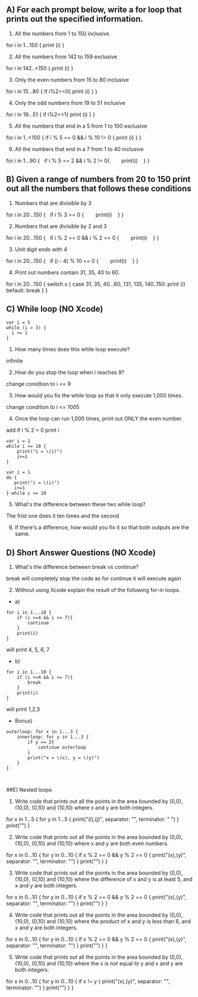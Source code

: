 ## A) For each prompt below, write a for loop that prints out the specified information.

1) All the numbers from 1 to 150 inclusive

for i in 1...150 {
    print (i)
}

2) All the numbers from 142 to 159 exclusive

for i in 142..<150 { 
    print (i)
}

3) Only the even numbers from 15 to 80 inclusive

for i in 15...80 {
    if i%2==0{
        print (i)
    }
}

4) Only the odd numbers from 19 to 51 inclusive

for i in 19...51 {
    if i%2==1{
        print (i)
    }
}

5) All the numbers that end in a 5 from 1 to 100 exclusive

for i in 1..<100 {
    if i % 5 == 0 && i % 10 != 0 {
        print (i)
    }
}

6) All the numbers that end in a 7 from 1 to 40 inclusive

for i in 1...90 {
    if i % 5 == 2 && i % 2 != 0{
       print(i)
   }
}


## B) Given a range of numbers from 20 to 150 print out all the numbers that follows these conditions

1) Numbers that are divisible by 3

for i in 20...150 {
    if i % 3 == 0 {
       print(i)
   }
}

2) Numbers that are divisible by 2 and 3

for i in 20...150 {
    if i % 2 == 0 && i % 2 == 0 {
       print(i)
   }
}

3) Unit digit ends with 4

for i in 20...150 {
    if (i - 4) % 10 == 0 {
       print(i)
   }
}

4) Print out numbers contain 31, 35, 40 to 60.


for i in 20...150 {
    switch x {
        case 31, 35, 40...60, 131, 135, 140..150:
        print (i)
    befault:
        break
    }
}



## C) While loop (NO Xcode)
```
var i = 5
while (i > 3) {
  i += 1
}
```
1) How many times does this while loop execute?

infinite

2) How do you stop the loop when i reaches 9?

change conidtion to i <= 9

3) How would you fix the while loop so that it only execute 1,000 times.

change condition to i <= 1005

4) Once the loop can run 1,000 times, print out ONLY the even number.

add if i % 2 = 0 print i

```
var i = 1
while i <= 10 {
    print("i = \(i)")
    i+=1
}
```
```
var i = 1
do {
   print("i = \(i)")
   i+=1
} while i <= 10
```

5) What's the difference between these two while loop?


The frist one does it ten times and the second 

6) If there's a difference, how would you fix it so that both outputs are the same.


## D) Short Answer Questions (NO Xcode)

1) What's the difference between break vs continue?

break will completely stop the code as for continue it will execute again

2) Without using Xcode explain the result of the following for-in loops.
* a)
```
for i in 1...10 {
    if (i >=4 && i <= 7){
        continue
    }
    print(i)
}
```

will print 4, 5, 6, 7 


* b)
```
for i in 1...10 {
    if (i >=4 && i <= 7){
        break
    }
    print(i)
}
```

will print 1,2,3


* Bonus)
```
outerloop: for x in 1...3 {
    innerloop: for y in 1...3 {
        if y == 2{
            continue outerloop
        }
        print("x = \(x), y = \(y)")
    }
}



```
##E) Nested loops
1) Write code that prints out all the points in the area bounded by (0,0), (10,0), (0,10) and (10,10) where x and y are both integers.

for x in 1...5 {
for y in 1...5 {
print("\(i),\(j)", separator: "", terminator: " ")
}
print("")
}

2) Write code that prints out all the points in the area bounded by (0,0), (10,0), (0,10) and (10,10) where x and y are both even numbers.

for x in 0...10 {
for y in 0...10 {
if x % 2 == 0 && y % 2 == 0 {
print("\(x),\(y)", separator: "", terminator: "")
}
print("")
}
}

3) Write code that prints out all the points in the area bounded by (0,0), (10,0), (0,10) and (10,10) where the difference of x and y is at least 5, and x and y are both integers.

for x in 0...10 {
for y in 0...10 {
if x % 2 == 0 && y % 2 == 0 {
print("\(x),\(y)", separator: "", terminator: "")
}
print("")
}
}

4) Write code that prints out all the points in the area bounded by (0,0), (10,0), (0,10) and (10,10) where the product of x and y is less than 6, and x and y are both integers.

for x in 0...10 {
for y in 0...10 {
if x % 2 == 0 && y % 2 == 0 {
print("\(x),\(y)", separator: "", terminator: "")
}
print("")
}
}

5) Write code that prints out all the points in the area bounded by (0,0), (10,0), (0,10) and (10,10) where the x is not equal to y and x and y are both integers.

for x in 0...10 {
for y in 0...10 {
if x != y {
print("\(x),\(y)", separator: "", terminator: "")
}
print("")
}
}


